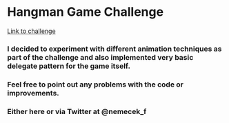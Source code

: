 #  Hangman Game Challenge

[Link to challenge](https://www.hackingwithswift.com/100/41)

### I decided to experiment with different animation techniques as part of the challenge and also implemented very basic delegate pattern for the game itself.

### Feel free to point out any problems with the code or improvements.

### Either here or via Twitter at @nemecek_f 
